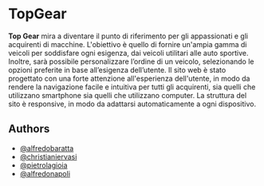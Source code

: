 
# TopGear

**Top Gear** mira a diventare il punto di riferimento per gli appassionati e gli acquirenti di macchine. L'obiettivo è quello di fornire un'ampia gamma di veicoli per soddisfare ogni esigenza, dai veicoli utilitari alle auto sportive. Inoltre, sarà possibile personalizzare l’ordine di un veicolo, selezionando le opzioni preferite in base all’esigenza dell’utente. Il sito web è stato progettato con una forte attenzione all'esperienza dell'utente, in modo da rendere la navigazione facile e intuitiva per tutti gli acquirenti, sia quelli che utilizzano smartphone sia quelli che utilizzano computer. La struttura del sito è responsive, in modo da adattarsi automaticamente a ogni dispositivo.


## Authors

- [@alfredobaratta](https://www.github.com/alfredo-baratta)
- [@christianiervasi](https://www.github.com/Cry18)
- [@pietrolagioia](https://www.github.com/PietroLagioia)
- [@alfredonapoli](https://www.github.com/Alfredo-Napoli)

